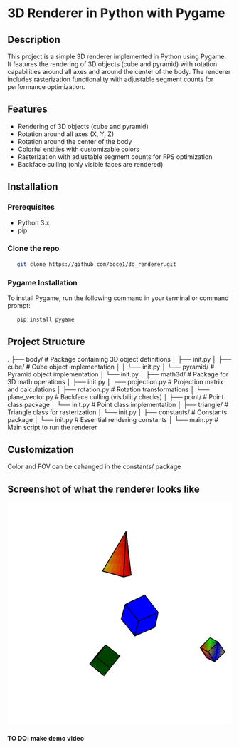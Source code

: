 # 3D Renderer in Python with Pygame

## Description
This project is a simple 3D renderer implemented in Python using Pygame. It features the rendering of 3D objects (cube and pyramid) with rotation capabilities around all axes and around the center of the body. The renderer includes rasterization functionality with adjustable segment counts for performance optimization.

## Features
- Rendering of 3D objects (cube and pyramid)
- Rotation around all axes (X, Y, Z)
- Rotation around the center of the body
- Colorful entities with customizable colors
- Rasterization with adjustable segment counts for FPS optimization
- Backface culling (only visible faces are rendered)

## Installation
### Prerequisites
- Python 3.x
- pip 

### Clone the repo
```bash
   git clone https://github.com/boce1/3d_renderer.git
```

### Pygame Installation
To install Pygame, run the following command in your terminal or command prompt:
```bash
   pip install pygame
```

## Project Structure
.
├── body/ # Package containing 3D object definitions
│ ├── init.py
│ ├── cube/ # Cube object implementation
│ │ └── init.py
│ └── pyramid/ # Pyramid object implementation
│ └── init.py
│
├── math3d/ # Package for 3D math operations
│ ├── init.py
│ ├── projection.py # Projection matrix and calculations
│ ├── rotation.py # Rotation transformations
│ └── plane_vector.py # Backface culling (visibility checks)
│
├── point/ # Point class package
│ └── init.py # Point class implementation
│
├── triangle/ # Triangle class for rasterization
│ └── init.py
│
├── constants/ # Constants package
│ └── init.py # Essential rendering constants
│
└── main.py # Main script to run the renderer


## Customization
Color and FOV can be cahanged in the constants/ package

## Screenshot of what the renderer looks like
![screenshot](./scr.png)

#### TO DO: make demo video